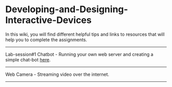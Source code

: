 # Developing-and-Designing-Interactive-Devices

In this wiki, you will find different helpful tips and links to resources that will help you to complete the assignments.

---
Lab-session#1 Chatbot - Running your own web server and creating a simple chat-bot [here](https://github.com/FAR-Lab/Developing-and-Designing-Interactive-Devices/wiki/Lab-Session%231).


---
Web Camera - Streaming video over the internet.



---
<!--1. The first assignments are all about the [Interaction Engine](https://github.com/nikmart/interaction-engine/wiki) please follow the link to the wiki pages./-->